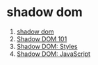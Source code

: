  shadow dom
 ========

 1. [shadow dom](http://javascript.ruanyifeng.com/htmlapi/webcomponents.html#toc4)
 2. [Shadow DOM 101](http://www.html5rocks.com/zh/tutorials/webcomponents/shadowdom/)
 3. [Shadow DOM: Styles](http://robdodson.me/blog/2013/08/28/shadow-dom-styles/)
 4. [Shadow DOM: JavaScript](http://robdodson.me/blog/2013/09/02/shadow-dom-javascript/)



